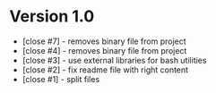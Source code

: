# Version 1.0

 - [close #7] - removes binary file from project
 - [close #4] - removes binary file from project
 - [close #3] - use external libraries for bash utilities
 - [close #2] - fix readme file with right content
 - [close #1] - split files
